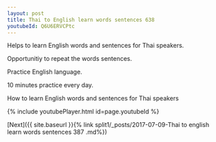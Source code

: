 ```yaml
---
layout: post
title: Thai to English learn words sentences 638 
youtubeId: Q6U6ERVCPtc
---
```

 
 
Helps to learn English words and sentences for Thai speakers.

Opportunitiy to repeat the words sentences. 

Practice English language. 
 
10 minutes practice every day. 
 
How to learn English words and sentences for Thai speakers 
 
{% include youtubePlayer.html id=page.youtubeId %}
 
 
[Next]({{ site.baseurl }}{% link  split1/_posts/2017-07-09-Thai to english learn words sentences 387 .md%})
 
